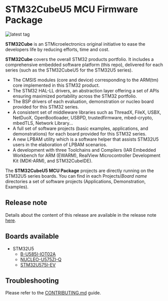 # STM32CubeU5 MCU Firmware Package

![latest tag](https://img.shields.io/github/v/tag/STMicroelectronics/STM32CubeU5.svg?color=brightgreen)

**STM32Cube** is an STMicroelectronics original initiative to ease the developers life by reducing efforts, time and cost.

**STM32Cube** covers the overall STM32 products portfolio. It includes a comprehensive embedded software platform (this repo), delivered for each series (such as the STM32CubeU5 for the STM32U5 series).
   * The CMSIS modules (core and device) corresponding to the ARM(tm) core implemented in this STM32 product.
   * The STM32 HAL-LL drivers, an abstraction layer offering a set of APIs ensuring maximized portability across the STM32 portfolio.
   * The BSP drivers of each evaluation, demonstration or nucleo board provided for this STM32 series.
   * A consistent set of middleware libraries such as ThreadX, FileX, USBX, NetDuoX, OpenBootloader, USBPD, trustedfirmware, mbed-crypto, mbedTLS, Network Library...
   * A full set of software projects (basic examples, applications, and demonstrations) for each board provided for this STM32 series.
   * A new LPBAM utility which is a software helper that assists STM32U5 users in the elaboration of LPBAM scenarios.
   * A development with three Toolchains and Compilers (IAR Embedded Workbench for ARM (EWARM), RealView Microcontroller Development Kit (MDK-ARM), and STM32CubeIDE).

The **STM32CubeU5 MCU Package** projects are directly running on the STM32U5 series boards. You can find in each Projects/*Board name* directories a set of software projects (Applications, Demonstration, Examples).

## Release note

Details about the content of this release are available in the release note [here](https://htmlpreview.github.io/?https://github.com/STMicroelectronics/STM32CubeU5/blob/main/Release_Notes.html).

## Boards available
  * STM32U5
    * [B-U585I-IOT02A](https://www.st.com/en/evaluation-tools/b-u585i-iot02a.html)
    * [NUCLEO-U575ZI-Q](https://www.st.com/en/evaluation-tools/nucleo-u575zi-q.html)
    * [STM32U575I-EV](https://www.st.com/en/evaluation-tools/stm32u575i-ev.html)

## Troubleshooting

Please refer to the [CONTRIBUTING.md](CONTRIBUTING.md) guide.
